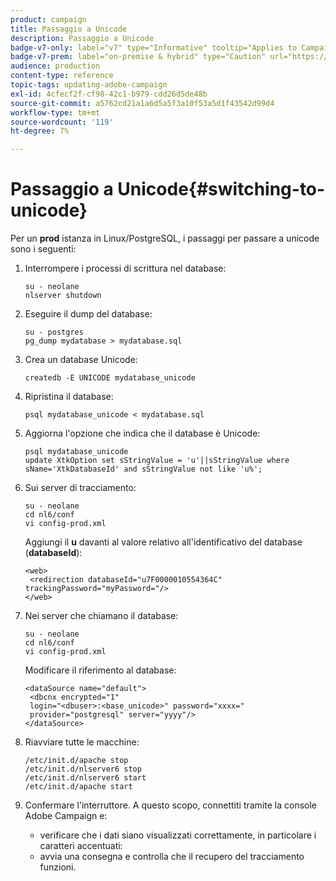 ```yaml
---
product: campaign
title: Passaggio a Unicode
description: Passaggio a Unicode
badge-v7-only: label="v7" type="Informative" tooltip="Applies to Campaign Classic v7 only"
badge-v7-prem: label="on-premise & hybrid" type="Caution" url="https://experienceleague.adobe.com/docs/campaign-classic/using/installing-campaign-classic/architecture-and-hosting-models/hosting-models-lp/hosting-models.html?lang=en" tooltip="Applies to on-premise and hybrid deployments only"
audience: production
content-type: reference
topic-tags: updating-adobe-campaign
exl-id: 4cfecf2f-cf98-42c1-b979-cdd26d5de48b
source-git-commit: a5762cd21a1a6d5a5f3a10f53a5d1f43542d99d4
workflow-type: tm+mt
source-wordcount: '119'
ht-degree: 7%

---
```


# Passaggio a Unicode{#switching-to-unicode}



Per un **prod** istanza in Linux/PostgreSQL, i passaggi per passare a unicode sono i seguenti:

1. Interrompere i processi di scrittura nel database:

   ```
   su - neolane
   nlserver shutdown
   ```

1. Eseguire il dump del database:

   ```
   su - postgres
   pg_dump mydatabase > mydatabase.sql
   ```

1. Crea un database Unicode:

   ```
   createdb -E UNICODE mydatabase_unicode
   ```

1. Ripristina il database:

   ```
   psql mydatabase_unicode < mydatabase.sql
   ```

1. Aggiorna l&#39;opzione che indica che il database è Unicode:

   ```
   psql mydatabase_unicode
   update XtkOption set sStringValue = 'u'||sStringValue where sName='XtkDatabaseId' and sStringValue not like 'u%';
   ```

1. Sui server di tracciamento:

   ```
   su - neolane
   cd nl6/conf
   vi config-prod.xml
   ```

   Aggiungi il **u** davanti al valore relativo all&#39;identificativo del database (**databaseId**):

   ```
   <web>
    <redirection databaseId="u7F0000010554364C" trackingPassword="myPassword="/>
   </web>
   ```

1. Nei server che chiamano il database:

   ```
   su - neolane
   cd nl6/conf
   vi config-prod.xml
   ```

   Modificare il riferimento al database:

   ```
   <dataSource name="default">
    <dbcnx encrypted="1" 
    login="<dbuser>:<base_unicode>" password="xxxx="
    provider="postgresql" server="yyyy"/>
   </dataSource>
   ```

1. Riavviare tutte le macchine:

   ```
   /etc/init.d/apache stop
   /etc/init.d/nlserver6 stop
   /etc/init.d/nlserver6 start
   /etc/init.d/apache start
   ```

1. Confermare l&#39;interruttore. A questo scopo, connettiti tramite la console Adobe Campaign e:

   * verificare che i dati siano visualizzati correttamente, in particolare i caratteri accentuati:
   * avvia una consegna e controlla che il recupero del tracciamento funzioni.
